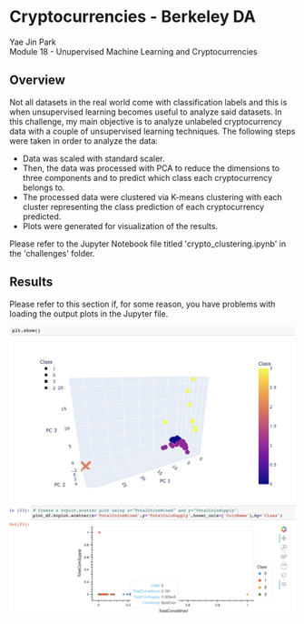 # Cryptocurrencies - Berkeley DA
Yae Jin Park\
Module 18 - Unupervised Machine Learning and Cryptocurrencies

## Overview
Not all datasets in the real world come with classification labels and this is when unsupervised learning becomes useful to analyze said datasets. In this challenge, my main objective is to analyze unlabeled cryptocurrency data with a couple of unsupervised learning techniques. The following steps were taken in order to analyze the data:
* Data was scaled with standard scaler.
* Then, the data was processed with PCA to reduce the dimensions to three components and to predict which class each cryptocurrency belongs to.
* The processed data were clustered via K-means clustering with each cluster representing the class prediction of each cryptocurrency predicted.
* Plots were generated for visualization of the results.

Please refer to the Jupyter Notebook file titled 'crypto_clustering.ipynb' in the 'challenges' folder.

## Results
Please refer to this section if, for some reason, you have problems with loading the output plots in the Jupyter file.

![3d](https://github.com/yaejinpark/cryptocurrencies/blob/main/resources/images/scatter_plot_3d.png)
![2d](https://github.com/yaejinpark/cryptocurrencies/blob/main/resources/images/scatter_plot_2d.png)